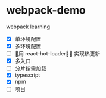 # webpack-demo
webpack learning

- [x] 单环境配置
- [x] 多环境配置
- [ ] 用 react-hot-loader 实现热更新
- [x] 多入口
- [ ] 分片按需加载
- [x] typescript
- [x] npm
- [ ] 项目